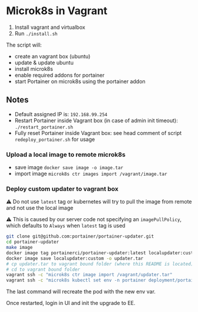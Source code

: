 # Microk8s in Vagrant

1. Install vagrant and virtualbox
2. Run `./install.sh`

The script will:
* create an vagrant box (ubuntu)
* update & update ubuntu
* install microk8s
* enable required addons for portainer
* start Portainer on microk8s using the portainer addon

## Notes

* Default assigned IP is: `192.168.99.254`
* Restart Portainer inside Vagrant box (in case of admin init timeout): `./restart_portainer.sh`
* Fully reset Portainer inside Vagrant box: see head comment of script `redeploy_portainer.sh` for usage

### Upload a local image to remote microk8s
* save image `docker save image -o image.tar`
* import image `microk8s ctr images import /vagrant/image.tar`

### Deploy custom updater to vagrant box

⚠️ Do not use `latest` tag or kubernetes will try to pull the image from remote and not use the local image

⚠️ This is caused by our server code not specifying an `imagePullPolicy`, which defaults to `Always` when `latest` tag is used

```sh
git clone git@github.com:portainer/portainer-updater.git
cd portainer-updater
make image
docker image tag portainerci/portainer-updater:latest localupdater:custom
docker image save localupdater:custom -o updater.tar
# cp updater.tar to vagrant bound folder (where this README is located)
# cd to vagrant bound folder
vagrant ssh -c "microk8s ctr image import /vagrant/updater.tar"
vagrant ssh -c "microk8s kubectl set env -n portainer deployment/portainer UPGRADE_UPDATER_IMAGE=localupdater:custom"
```
The last command will recreate the pod with the new env var.

Once restarted, login in UI and init the upgrade to EE.